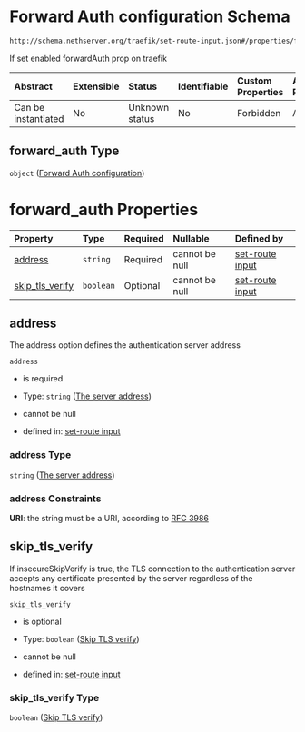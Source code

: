 # Forward Auth configuration Schema

```txt
http://schema.nethserver.org/traefik/set-route-input.json#/properties/forward_auth
```

If set enabled forwardAuth prop on traefik

| Abstract            | Extensible | Status         | Identifiable | Custom Properties | Additional Properties | Access Restrictions | Defined In                                                                    |
| :------------------ | :--------- | :------------- | :----------- | :---------------- | :-------------------- | :------------------ | :---------------------------------------------------------------------------- |
| Can be instantiated | No         | Unknown status | No           | Forbidden         | Allowed               | none                | [set-route-input.json\*](traefik/set-route-input.json "open original schema") |

## forward\_auth Type

`object` ([Forward Auth configuration](set-route-input-properties-forward-auth-configuration.md))

# forward\_auth Properties

| Property                              | Type      | Required | Nullable       | Defined by                                                                                                                                                                                                             |
| :------------------------------------ | :-------- | :------- | :------------- | :--------------------------------------------------------------------------------------------------------------------------------------------------------------------------------------------------------------------- |
| [address](#address)                   | `string`  | Required | cannot be null | [set-route input](set-route-input-properties-forward-auth-configuration-properties-the-server-address.md "http://schema.nethserver.org/traefik/set-route-input.json#/properties/forward_auth/properties/address")      |
| [skip\_tls\_verify](#skip_tls_verify) | `boolean` | Optional | cannot be null | [set-route input](set-route-input-properties-forward-auth-configuration-properties-skip-tls-verify.md "http://schema.nethserver.org/traefik/set-route-input.json#/properties/forward_auth/properties/skip_tls_verify") |

## address

The address option defines the authentication server address

`address`

*   is required

*   Type: `string` ([The server address](set-route-input-properties-forward-auth-configuration-properties-the-server-address.md))

*   cannot be null

*   defined in: [set-route input](set-route-input-properties-forward-auth-configuration-properties-the-server-address.md "http://schema.nethserver.org/traefik/set-route-input.json#/properties/forward_auth/properties/address")

### address Type

`string` ([The server address](set-route-input-properties-forward-auth-configuration-properties-the-server-address.md))

### address Constraints

**URI**: the string must be a URI, according to [RFC 3986](https://tools.ietf.org/html/rfc3986 "check the specification")

## skip\_tls\_verify

If insecureSkipVerify is true, the TLS connection to the authentication server accepts any certificate presented by the server regardless of the hostnames it covers

`skip_tls_verify`

*   is optional

*   Type: `boolean` ([Skip TLS verify](set-route-input-properties-forward-auth-configuration-properties-skip-tls-verify.md))

*   cannot be null

*   defined in: [set-route input](set-route-input-properties-forward-auth-configuration-properties-skip-tls-verify.md "http://schema.nethserver.org/traefik/set-route-input.json#/properties/forward_auth/properties/skip_tls_verify")

### skip\_tls\_verify Type

`boolean` ([Skip TLS verify](set-route-input-properties-forward-auth-configuration-properties-skip-tls-verify.md))
